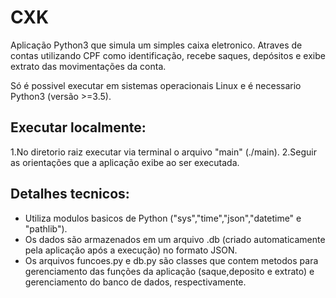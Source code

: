 # CXK
Aplicação Python3 que simula um simples caixa eletronico. Atraves de contas utilizando CPF como identificação, recebe saques, depósitos e exibe extrato das movimentações da conta.

Só é possivel executar em sistemas operacionais Linux e é necessario Python3 (versão >=3.5).

## Executar localmente:
1.No diretorio raiz executar via terminal o arquivo "main" (./main).
2.Seguir as orientações que a aplicação exibe ao ser executada.

## Detalhes tecnicos:
- Utiliza modulos basicos de Python ("sys","time","json","datetime" e "pathlib").
- Os dados são armazenados em um arquivo .db (criado automaticamente pela aplicação após a execução) no formato JSON.
- Os arquivos funcoes.py e db.py são classes que contem metodos para gerenciamento das funções da aplicação (saque,deposito e extrato) e gerenciamento do banco de dados, respectivamente.
